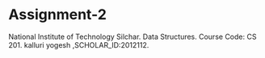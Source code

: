 # Assignment-2
National Institute of Technology Silchar.
Data Structures. Course Code: CS 201.
kalluri yogesh ,SCHOLAR_ID:2012112.
